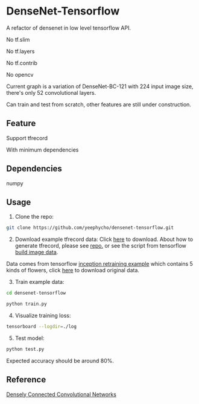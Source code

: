 # DenseNet-Tensorflow
A refactor of densenet in low level tensorflow API.

No tf.slim

No tf.layers

No tf.contrib

No opencv

Current graph is a variation of DenseNet-BC-121 with 224 input image size, there's only 52 convolutional layers.

Can train and test from scratch, other features are still under construction.

## Feature
Support tfrecord

With minimum dependencies


## Dependencies
numpy

## Usage
1. Clone the repo:
```bash
git clone https://github.com/yeephycho/densenet-tensorflow.git
```

2. Download example tfrecord data:
Click [here](https://drive.google.com/drive/folders/0BwTYOWiLy2btX2RiZHlDYVdiWVE?usp=sharing) to download.
About how to generate tfrecord, please see [repo.](https://github.com/yeephycho/tensorflow_input_image_by_tfrecord) or see the script from tensorflow [build image data](https://github.com/tensorflow/models/blob/master/inception/inception/data/build_image_data.py).

Data comes from tensorflow [inception retraining example](https://github.com/tensorflow/models/tree/master/inception) which contains 5 kinds of flowers, click [here](http://download.tensorflow.org/models/image/imagenet/inception-v3-2016-03-01.tar.gz) to download original data.

3. Train example data:
```bash
cd densenet-tensorflow
```
```python
python train.py
```

4. Visualize training loss:
```bash
tensorboard --logdir=./log
```

5. Test model:
```python
python test.py
```

Expected accuracy should be around 80%.
## Reference
[Densely Connected Convolutional Networks](https://arxiv.org/abs/1608.06993)

